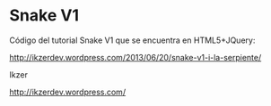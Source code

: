 Snake V1
=======


Código del tutorial Snake V1 que se encuentra en HTML5+JQuery:

http://ikzerdev.wordpress.com/2013/06/20/snake-v1-i-la-serpiente/


Ikzer

http://ikzerdev.wordpress.com/
